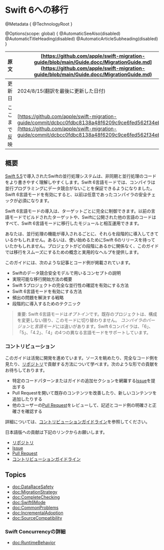 # Swift 6への移行

@Metadata {
  @TechnologyRoot
}

<!-- textlint-disable smarthr/sentence-length-->

@Options(scope: global) {
  @AutomaticSeeAlso(disabled)
  @AutomaticTitleHeading(disabled)
  @AutomaticArticleSubheading(disabled)
}

<!-- textlint-enable smarthr/sentence-length-->

|原文|[https://github.com/apple/swift-migration-guide/blob/main/Guide.docc/MigrationGuide.md](https://github.com/apple/swift-migration-guide/blob/main/Guide.docc/MigrationGuide.md)|
|---|---|
|更新日|2024/8/15(翻訳を最後に更新した日付)|
|ここまで反映|[https://github.com/apple/swift-migration-guide/commit/dcbcc0fdbc8138a48f6209c9ce6fed562f34ebe1](https://github.com/apple/swift-migration-guide/commit/dcbcc0fdbc8138a48f6209c9ce6fed562f34ebe1)|

## 概要

[Swift 5.5](https://www.swift.org/blog/swift-5.5-released/)で導入されたSwiftの並行処理システムは、非同期と並行処理のコードをより書きやすく理解しやすくします。Swift 6言語モードでは、コンパイラは並行プログラミングにデータ競合がないことを保証できるようになりました。Swift 6言語モードを有効にすると、以前は任意であったコンパイラの安全チェックが必須になります。

Swift 6言語モードの導入は、ターゲットごとに完全に制御できます。以前の言語モードでビルドされたターゲットや、Swiftに公開された他の言語のコードはすべて、Swift 6言語モードに移行したモジュールと相互運用できます。

あなたは、並行処理の機能が導入されるごとに、それらを段階的に導入してきているかもしれません。あるいは、使い始めるためにSwift 6のリリースを待っていたかもしれません。プロジェクトがどの段階にあるかに関係なく、このガイドでは移行をスムーズにするための概念と実用的なヘルプを提供します。

このガイドには、次のような記事とコード例が掲載されています。

- Swiftのデータ競合安全モデルで用いるコンセプトの説明
- 実現可能な移行開始方法の概要
- Swift 5プロジェクトの完全な並行性の確認を有効にする方法
- Swift 6言語モードを有効にする方法
- 頻出の問題を解決する戦略
- 段階的に導入するためのテクニック

> 重要: Swift 6言語モードは*オプトイン*です。既存のプロジェクトは、構成を変更しない限り、このモードに切り替わりません。
> *コンパイラのバージョン*と*言語モード*には違いがあります。Swift 6コンパイラは、「6」、「5」、「4.2」、「4」の4つの異なる言語モードをサポートしています。

### コントリビューション

このガイドは活発に開発を進めています。ソースを眺めたり、完全なコード例を見たり、[リポジトリ][リポジトリ]で貢献する方法について学べます。次のような形での貢献をお待ちしております。

- 特定のコードパターンまたはガイドの追加セクションを網羅する[Issue][Issue]を提出する
- Pull Requestを開いて既存のコンテンツを改善したり、新しいコンテンツを追加したりする
- 他のユーザーの[Pull Request][Pull Request]をレビューして、記述とコード例の明確さと正確さを確認する

詳細については、[コントリビューションガイドライン][コントリビューションガイドライン]を参照してください。

[リポジトリ]: https://github.com/apple/swift-migration-guide
[Issue]: https://github.com/apple/swift-migration-guide/issues
[Pull Request]: https://github.com/apple/swift-migration-guide/pulls
[コントリビューションガイドライン]: https://github.com/apple/swift-migration-guide/blob/main/CONTRIBUTING.md


日本語版への貢献は下記のリンクからお願いします。

- [リポジトリ][リポジトリ-jp]
- [Issue][Issue-jp]
- [Pull Request][Pull Request-jp]
- [コントリビューションガイドライン][コントリビューションガイドライン-jp]

[リポジトリ-jp]: https://github.com/stzn/swift-migration-guide-jp/
[Issue-jp]: https://github.com/stzn/swift-migration-guide-jp/issues
[Pull Request-jp]: https://github.com/stzn/swift-migration-guide-jp/pulls
[コントリビューションガイドライン-jp]: https://github.com/stzn/swift-migration-guide-jp/blob/main/CONTRIBUTING.md

## Topics

- <doc:DataRaceSafety>
- <doc:MigrationStrategy>
- <doc:CompleteChecking>
- <doc:Swift6Mode>
- <doc:CommonProblems>
- <doc:IncrementalAdoption>
- <doc:SourceCompatibility>

### Swift Concurrencyの詳細

- <doc:RuntimeBehavior>
